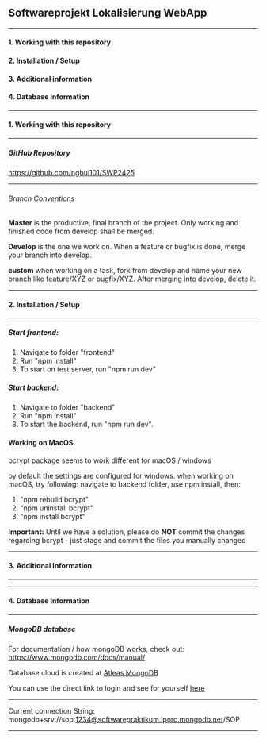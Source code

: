 ## Softwareprojekt Lokalisierung WebApp
---
#### 1. Working with this repository
#### 2. Installation / Setup
#### 3. Additional information
#### 4. Database information
---

#### 1. Working with this repository
---

##### GitHub Repository

https://github.com/ngbui101/SWP2425

---

###### Branch Conventions
**Master** is the productive, final branch of the project. Only working and finished code from develop shall be merged.

**Develop** is the one we work on. When a feature or bugfix is done, merge your branch into develop.

**custom** when working on a task, fork from develop and name your new branch like feature/XYZ or bugfix/XYZ. After merging into develop, delete it.

---
#### 2. Installation / Setup
---

#####  Start frontend: 

1. Navigate to folder "frontend"
2. Run "npm install"
3. To start on test server, run "npm run dev"

##### Start backend: 

1. Navigate to folder "backend"
2. Run "npm install"
3. To start the backend, run "npm run dev".

#### Working on MacOS
bcrypt package seems to work different for macOS / windows

by default the settings are configured for windows. when working on macOS, try following: navigate to backend folder, use npm install, then:

1. "npm rebuild bcrypt"
2. "npm uninstall bcrypt"
3. "npm install bcrypt"

**Important:** Until we have a solution, please do **NOT** commit the changes regarding bcrypt - just stage and commit the files you manually changed


---
#### 3. Additional Information
---


---
#### 4. Database Information
---

##### MongoDB database ###


For documentation / how mongoDB works, check out: https://www.mongodb.com/docs/manual/

Database cloud is created at [Atleas MongoDB](https://cloud.mongodb.com/)

You can use the direct link to login and see for yourself [here](https://account.mongodb.com/account/login)

---

Current connection String: mongodb+srv://sop:1234@softwarepraktikum.iporc.mongodb.net/SOP

---
